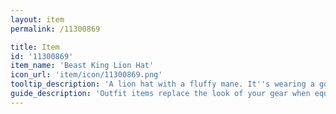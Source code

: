 ```yaml
---
layout: item
permalink: /11300869

title: Item
id: '11300869'
item_name: 'Beast King Lion Hat'
icon_url: 'item/icon/11300869.png'
tooltip_description: 'A lion hat with a fluffy mane. It''s wearing a golden crown.'
guide_description: 'Outfit items replace the look of your gear when equipped.'
---
```

